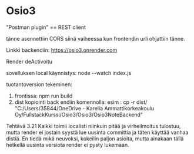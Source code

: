 # Osio3

"Postman plugin" == REST client

tänne asennettiin CORS siinä vaiheessa kun frontendin urli ohjattiin tänne.

Linkki backendiin:
https://osio3.onrender.com

Render deActivoitu

sovelluksen local käynnistys: node --watch index.js

tuotantoversion tekeminen:

1. frontissa: npm run build
2. dist kopiointi back endiin komennolla:
   esim : cp -r dist/ "C:/Users/35844/OneDrive - Karelia Ammattikorkeakoulu Oy/FullstackKurssi/Osio3/Osio3/Osio3NoteBackend"

Tehtävä 3.21
Kaikki toimii localisti niinkuin pitää ja virheilmoitus tulostuu, mutta render ei jostain syystä lue uusinta committia ja täten käyttää vanhaa distiä. En tiedä mikä neuvoksi, kokeilin paljon asioita, mutta ainakaan tällä hetkellä uusinta versiota render ei pysty lukemaan.
